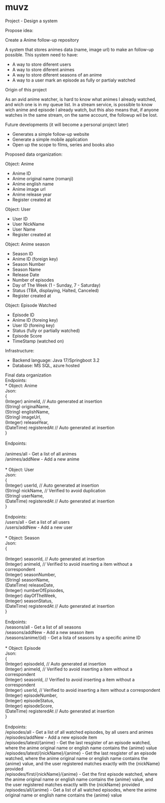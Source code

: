 # muvz

Project - Design a system 

Propose idea:

Create a Anime follow-up repository

A system that stores animes data (name, image url) to make an follow-up possible.
This system need to have:
-   A way to store diferent users
-   A way to store diferent animes
-   A way to store diferent seasons of an anime
-   A way to a user mark an episode as fully or partialy watched

Origin of this project

As an avid anime watcher, is hard to know what animes I already watched, and wich one is in my queue list.
In a stream service, is possible to know wich anime and episode I already watch, but this also means that, if anyone watches in the same stream, on the same account, the followup wil be lost.


Future developments (it will become a personal project later)
-   Generates a simple follow-up website
-   Generate a simple mobile application
-   Open up the scope to films, series and books also


Proposed data organization:

Object: Anime
-   Anime ID
-   Anime original name (romanji)
-   Anime english name
-   Anime image url
-   Anime release year
-   Register created at 

Object: User
-   User ID
-   User NickName
-   User Name
-   Register created at 


Object: Anime season
-   Season ID
-   Anime ID (foreign key)
- 	Season Number
-	Season Name
-   Release Date
-   Number of episodes
-	Day of The Week (1 - Sunday, 7 - Saturday)
-   Status (TBA, displaying, Halted, Canceled)
-   Register created at 


Object: Episode Watched
-   Episode ID
-   Anime ID (foreing key)
-   User ID (foreing key)
-   Status (fully or partially watched)
-   Episode Score 
-   TimeStamp (watched on)


Infrastructure:
-   Backend language: Java 17/Springboot 3.2
-   Database: MS SQL, azure hosted


Final data organization
<br/>Endpoints:
<br/>* Object: Anime
<br/>Json:
<br/>{
<br/>	(Integer) animeId, // Auto generated at insertion
<br/>	(String) originalName,
<br/>	(String) englishName,
<br/>	(String) imageUrl,
<br/>	(Integer) releaseYear,
<br/>	(DateTime) registeredAt // Auto generated at insertion
<br/>}
<br/>
<br/>Endpoints:
<br/>
<br/>/animes/all - Get a list of all animes
<br/>/animes/addNew - Add a new anime
<br/>
<br/>* Object: User
<br/>Json:
<br/>{
<br/>	(Integer) userId, 			// Auto generated at insertion
<br/>	(String) nickName,			// Verified to avoid duplication
<br/>	(String) userName,
<br/>	(DateTime) registeredAt 	// Auto generated at insertion
<br/>}
<br/>
<br/>Endpoints:
<br/>/users/all - Get a list of all users
<br/>/users/addNew - Add a new user
<br/>
<br/>* Object: Season
<br/>Json:
<br/>{	
<br/>	(Integer) seasonId, 		// Auto generated at insertion
<br/>	(Integer) animeId,			// Verified to avoid inserting a item without a correspondent
<br/>	(Integer) seasonNumber,
<br/>	(String) seasonName,
<br/>	(DateTime) releaseDate,
<br/>	(Integer) numberOfEpisodes,
<br/>	(Integer) dayOfTheWeek,
<br/>	(Integer) seasonStatus,
<br/>	(DateTime) registeredAt 	// Auto generated at insertion
<br/>}
<br/>
<br/>Endpoints:
<br/>/seasons/all - Get a list of all seasons
<br/>/seasons/addNew - Add a new season item
<br/>/seasons/anime/{id} - Get a lista of seasons by a specific anime ID
<br/>
<br/>* Object: Episode
<br/>Json:
<br/>{
<br/>	(Integer) episodeId, 		// Auto generated at insertion
<br/>	(Integer) animeId,			// Verified to avoid inserting a item without a correspondent 
<br/>	(Integer) seasonId,			// Verified to avoid inserting a item without a correspondent 
<br/>	(Integer) userId,			// Verified to avoid inserting a item without a correspondent 
<br/>	(Integer) episodeNumber,
<br/>	(Integer) episodeStatus,
<br/>	(Integer) episodeScore,
<br/>	(DateTime) registeredAt 	// Auto generated at insertion
<br/>}
<br/>
<br/>Endpoints:
<br/>/episodes/all - Get a list of all watched episodes, by all users and animes
<br/>/episodes/addNew - Add a new episode item
<br/>/episodes/latest/{anime} - Get the last resgister of an episode watched, where the anime original name or english name contains the {anime} value
<br/>/episodes/latest/{nickName}/{anime} - Get the last resgister of an episode watched, where the anime original name or english name contains the {anime} value, and the user registered matches exactly with the {nickName} provided
<br/>/episodes/first/{nickName}/{anime} - Get the first episode watched, where the anime original name or english name contains the {anime} value, and the user registered matches exactly with the {nickName} provided
<br/>/episodes/all/{anime} - Get a list of all watched episodes, where the anime original name or english name contains the {anime} value
